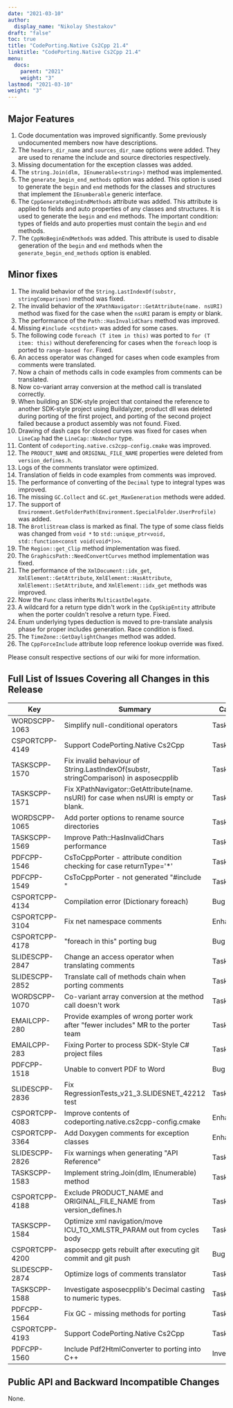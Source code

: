 ```yaml
---
date: "2021-03-10"
author:
  display_name: "Nikolay Shestakov"
draft: "false"
toc: true
title: "CodePorting.Native Cs2Cpp 21.4"
linktitle: "CodePorting.Native Cs2Cpp 21.4"
menu:
  docs:
    parent: "2021"
    weight: "3"
lastmod: "2021-03-10"
weight: "3"
---
```


## Major Features ##

1. Code documentation was improved significantly. Some previously undocumented members now have descriptions.
1. The `headers_dir_name` and `sources_dir_name` options were added. They are used to rename the include and source directories respectively.
1. Missing documentation for the exception classes was added.
1. The `string.Join(dlm, IEnumerable<string>)` method was implemented.
1. The `generate_begin_end_methods` option was added. This option is used to generate the `begin` and `end` methods for the classes and structures that implement the `IEnumberable` generic interface.
1. The `CppGenerateBeginEndMethods` attribute was added. This attribute is applied to fields and auto properties of any classes and structures. It is used to generate the `begin` and `end` methods. The important condition: types of fields and auto properties must contain the `begin` and `end` methods.
1. The `CppNoBeginEndMethods` was added. This attribute is used to disable generation of the `begin` and `end` methods when the `generate_begin_end_methods` option is enabled.

## Minor fixes ##

1. The invalid behavior of the `String.LastIndexOf(substr, stringComparison)` method was fixed.
1. The invalid behavior of the `XPathNavigator::GetAttribute(name. nsURI)` method was fixed for the case when the `nsURI` param is empty or blank.
1. The performance of the `Path::HasInvalidChars` method was improved.
1. Missing `#include <cstdint>` was added for some cases.
1. The following code `foreach (T item in this)` was ported to `for (T item: this)` without dereferencing for cases when the `foreach` loop is ported to `range-based for`. Fixed.
1. An access operator was changed for cases when code examples from comments were translated.
1. Now a chain of methods calls in code examples from comments can be translated.
1. Now co-variant array conversion at the method call is translated correctly.
1. When building an SDK-style project that contained the reference to another SDK-style project using Buildalyzer, product dll was deleted during porting of the first project, and porting of the second project failed because a product assembly was not found. Fixed.
1. Drawing of dash caps for closed curves was fixed for cases when `LineCap` had the `LineCap::NoAnchor` type.
1. Content of `codeporting.native.cs2cpp-config.cmake` was improved.
1. The `PRODUCT_NAME` and `ORIGINAL_FILE_NAME` properties were deleted from `version_defines.h`.
1. Logs of the comments translator were optimized.
1. Translation of fields in code examples from comments was improved.
1. The performance of converting of the `Decimal` type to integral types was improved.
1. The missing `GC.Collect` and `GC.get_MaxGeneration` methods were added.
1. The support of `Environment.GetFolderPath(Environment.SpecialFolder.UserProfile)` was added.
1. The `BrotliStream` class is marked as final. The type of some class fields was changed from `void *` to `std::unique_ptr<void, std::function<const void(void*)>>`.
1. The `Region::get_Clip` method implementation was fixed.
1. The `GraphicsPath::NeedConvertCurves` method implementation was fixed.
1. The performance of the `XmlDocument::idx_get`, `XmlElement::GetAttribute`, `XmlElement::HasAttribute`, `XmlElement::SetAttribute`, and `XmlElement::idx_get` methods was improved.
1. Now the `Func` class inherits `MulticastDelegate`.
1. A wildcard for a return type didn't work in the `CppSkipEntity` attribute when the porter couldn't resolve a return type. Fixed.
1. Enum underlying types deduction is moved to pre-translate analysis phase for proper includes generation. Race condition is fixed.
1. The `TimeZone::GetDaylightChanges` method was added.
1. The `CppForceInclude` attribute loop reference lookup override was fixed.

Please consult respective sections of our wiki for more information.

## Full List of Issues Covering all Changes in this Release ##

| Key | Summary | Category |
| --- | --- | --- |
| WORDSCPP-1063 | Simplify null-conditional operators | Task |
| CSPORTCPP-4149 | Support CodePorting.Native Cs2Cpp | Task |
| TASKSCPP-1570 | Fix invalid behaviour of String.LastIndexOf(substr, stringComparison) in asposecpplib | Task |
| TASKSCPP-1571 | Fix XPathNavigator::GetAttribute(name. nsURI) for case when nsURI is empty or blank. | Task |
| WORDSCPP-1065 | Add porter options to rename source directories | Task |
| TASKSCPP-1569 | Improve Path::HasInvalidChars performance | Task |
| PDFCPP-1546 | CsToCppPorter - attribute condition checking for case returnType='*' | Task |
| PDFCPP-1549 | CsToCppPorter - not generated "#include <cstdint>" | Task |
| CSPORTCPP-4134 | Compilation error (Dictionary foreach) | Bug |
| CSPORTCPP-3104 | Fix net namespace comments | Enhancement |
| CSPORTCPP-4178 | "foreach in this" porting bug | Bug | 
| SLIDESCPP-2847 | Change an access operator when translating comments | Task |
| SLIDESCPP-2852 | Translate call of methods chain when porting comments | Task |
| WORDSCPP-1070 | Co-variant array conversion at the method call doesn't work | Task |
| EMAILCPP-280 | Provide examples of wrong porter work after "fewer includes" MR to the porter team | Task |
| EMAILCPP-283 | Fixing Porter to process SDK-Style C# project files | Task |
| PDFCPP-1518 | Unable to convert PDF to Word | Bug |
| SLIDESCPP-2836 | Fix RegressionTests_v21_3.SLIDESNET_42212 test | Task |
| CSPORTCPP-4083 | Improve contents of codeporting.native.cs2cpp-config.cmake | Enhancement |
| CSPORTCPP-3364 | Add Doxygen comments for exception classes | Enhancement |
| SLIDESCPP-2826 | Fix warnings when generating "API Reference" | Task |
| TASKSCPP-1583 | Implement string.Join(dlm, IEnumerable<string>) method | Task |
| CSPORTCPP-4188 | Exclude PRODUCT_NAME and ORIGINAL_FILE_NAME from version_defines.h | Task |
| TASKSCPP-1584 | Optimize xml navigation/move ICU_TO_XMLSTR_PARAM out from cycles body | Task |
| CSPORTCPP-4200 | asposecpp gets rebuilt after executing git commit and git push | Bug |
| SLIDESCPP-2874 | Optimize logs of comments translator | Task |
| TASKSCPP-1588 | Investigate asposecpplib's Decimal casting to numeric types. | Task |
| PDFCPP-1564 | Fix GC - missing methods for porting | Task |
| CSPORTCPP-4193 | Support CodePorting.Native Cs2Cpp | Task |
| PDFCPP-1560| Include Pdf2HtmlConverter to porting into C++| Investigation |

## Public API and Backward Incompatible Changes ##

None.

